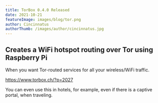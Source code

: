```yaml
---
title: TorBox 0.4.0 Released
date: 2021-10-21
featureImage: images/blog/tor.png
author: Cincinnatus
authorThumb: /images/author/cincinnatus.jpg
---
```


## Creates a WiFi hotspot routing over Tor using Raspberry Pi

When you want Tor-routed services for all your wireless/WiFi traffic.

https://www.torbox.ch/?p=2027

You can even use this in hotels, for example, even if there is a captive portal, when traveling.